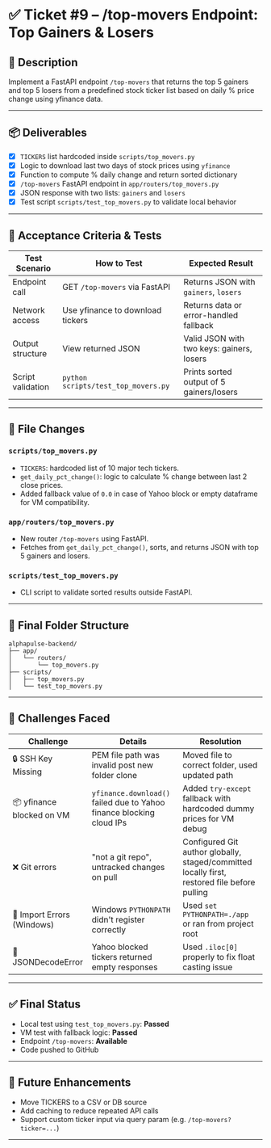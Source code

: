# ✅ Ticket #9 – /top-movers Endpoint: Top Gainers & Losers

## 🧾 Description
Implement a FastAPI endpoint `/top-movers` that returns the top 5 gainers and top 5 losers from a predefined stock ticker list based on daily % price change using yfinance data.

---

## 📦 Deliverables

- [x] `TICKERS` list hardcoded inside `scripts/top_movers.py`  
- [x] Logic to download last two days of stock prices using `yfinance`
- [x] Function to compute % daily change and return sorted dictionary
- [x] `/top-movers` FastAPI endpoint in `app/routers/top_movers.py`
- [x] JSON response with two lists: `gainers` and `losers`
- [x] Test script `scripts/test_top_movers.py` to validate local behavior

---

## 🧪 Acceptance Criteria & Tests

| Test Scenario      | How to Test                          | Expected Result                          |
|--------------------|--------------------------------------|-------------------------------------------|
| Endpoint call      | GET `/top-movers` via FastAPI        | Returns JSON with `gainers`, `losers`     |
| Network access     | Use yfinance to download tickers     | Returns data or error-handled fallback    |
| Output structure   | View returned JSON                   | Valid JSON with two keys: gainers, losers |
| Script validation  | `python scripts/test_top_movers.py`  | Prints sorted output of 5 gainers/losers  |

---

## 📂 File Changes

### `scripts/top_movers.py`
- `TICKERS`: hardcoded list of 10 major tech tickers.
- `get_daily_pct_change()`: logic to calculate % change between last 2 close prices.
- Added fallback value of `0.0` in case of Yahoo block or empty dataframe for VM compatibility.

### `app/routers/top_movers.py`
- New router `/top-movers` using FastAPI.
- Fetches from `get_daily_pct_change()`, sorts, and returns JSON with top 5 gainers and losers.

### `scripts/test_top_movers.py`
- CLI script to validate sorted results outside FastAPI.

---

## 🧱 Final Folder Structure

```
alphapulse-backend/
├── app/
│   └── routers/
│       └── top_movers.py
├── scripts/
│   ├── top_movers.py
│   └── test_top_movers.py
```

---

## 🧩 Challenges Faced

| Challenge | Details | Resolution |
|----------|---------|------------|
| 🔒 SSH Key Missing | PEM file path was invalid post new folder clone | Moved file to correct folder, used updated path |
| 📦 yfinance blocked on VM | `yfinance.download()` failed due to Yahoo finance blocking cloud IPs | Added `try-except` fallback with hardcoded dummy prices for VM debug |
| ❌ Git errors | "not a git repo", untracked changes on pull | Configured Git author globally, staged/committed locally first, restored file before pulling |
| 🧭 Import Errors (Windows) | Windows `PYTHONPATH` didn't register correctly | Used `set PYTHONPATH=./app` or ran from project root |
| 🐍 JSONDecodeError | Yahoo blocked tickers returned empty responses | Used `.iloc[0]` properly to fix float casting issue |

---

## ✅ Final Status

- Local test using `test_top_movers.py`: **Passed**
- VM test with fallback logic: **Passed**
- Endpoint `/top-movers`: **Available**
- Code pushed to GitHub

---

## 📌 Future Enhancements

- Move TICKERS to a CSV or DB source
- Add caching to reduce repeated API calls
- Support custom ticker input via query param (e.g. `/top-movers?ticker=...`)

---
